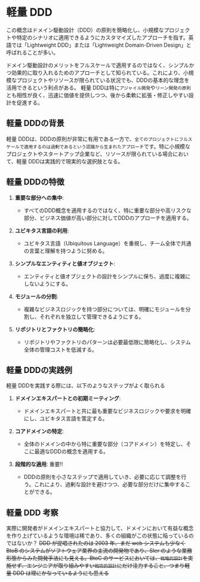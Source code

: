 # 軽量 DDD

この概念はドメイン駆動設計（DDD）の原則を簡略化し、小規模なプロジェクトや特定のシナリオに適用できるようにカスタマイズしたアプローチを指す。英語では「Lightweight DDD」または「Lightweight Domain-Driven Design」と呼ばれることが多い。

ドメイン駆動設計のメリットをフルスケールで適用するのではなく、シンプルかつ効果的に取り入れるためのアプローチとして知られている。これにより、小規模なプロジェクトやリソースが限られている状況でも、DDDの基本的な理念を活用できるという利点がある。
軽量 DDDは特に`アジャイル開発`や`リーン開発の原則`とも相性が良く、迅速に価値を提供しつつ、後から柔軟に拡張・修正しやすい設計を促進する。

## 軽量 DDDの背景

軽量 DDDは、DDDの原則が非常に有用である一方で、`全てのプロジェクトにフルスケールで適用するのは過剰であるという認識から生まれたアプローチ`です。特に小規模なプロジェクトやスタートアップ企業など、リソースが限られている場合において、軽量 DDDは実践的で現実的な選択肢となる。

## 軽量 DDDの特徴

1. **重要な部分への集中**:
   - すべてのDDD概念を適用するのではなく、特に重要な部分や高リスクな部分、ビジネス価値が高い部分に対してDDDのアプローチを適用する。

2. **ユビキタス言語の利用**:
   - ユビキタス言語（Ubiquitous Language）を重視し、チーム全体で共通の言葉と理解を持つように努める。

3. **シンプルなエンティティと値オブジェクト**:
   - エンティティと値オブジェクトの設計をシンプルに保ち、過度に複雑にしないようにする。

4. **モジュールの分割**:
   - 複雑なビジネスロジックを持つ部分については、明確にモジュールを分割し、それぞれを独立して管理できるようにする。

5. **リポジトリとファクトリの簡略化**:
   - リポジトリやファクトリのパターンは必要最低限に簡略化し、システム全体の管理コストを低減する。

## 軽量 DDDの実践例

軽量 DDDを実践する際には、以下のようなステップがよく取られる

1. **ドメインエキスパートとの初期ミーティング**:
   - ドメインエキスパートと共に最も重要なビジネスロジックや要求を明確にし、ユビキタス言語を策定する。

2. **コアドメインの特定**:
   - 全体のドメインの中から特に重要な部分（コアドメイン）を特定し、そこに最適なDDDの概念を適用する。

3. **段階的な適用**: 重要!!
   - DDDの原則を小さなステップで適用していき、必要に応じて調整を行う。これにより、過剰な設計を避けつつ、必要な部分だけに集中することができる。

## 軽量 DDD 考察

実際に開発者がドメインエキスパートと協力して、ドメインにおいて有益な概念を作り上げているような環境は稀であり、多くの組織がこの状態に陥っているのではないか？
~~DDD が提唱されたのは 2003 年、まだ web システムも少なく BtoB のシステムがソフトウェア業界の主流の開発物であり、SIer のような業務形態からみた開発手法にも見える。BtoC のサービスにおいては、`戦略的設計`を実施せず、エンジニアが取り組みやすい`戦術的設計`にだけ注力すること、つまり軽量 DDD は理にかなっているようにも思える~~
